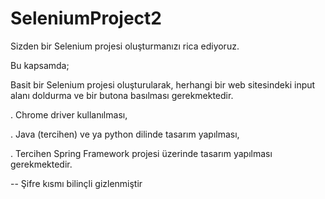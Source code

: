 # SeleniumProject2
Sizden bir Selenium projesi oluşturmanızı rica ediyoruz.

Bu kapsamda;

Basit bir Selenium projesi oluşturularak, herhangi bir web sitesindeki input alanı doldurma ve bir butona basılması gerekmektedir.

. Chrome driver kullanılması,

. Java (tercihen) ve ya python dilinde tasarım yapılması,

. Tercihen Spring Framework projesi üzerinde tasarım yapılması gerekmektedir.

-- Şifre kısmı bilinçli gizlenmiştir
